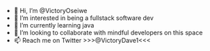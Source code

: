 - 👋 Hi, I’m @VictoryOseiwe
- 👀 I’m interested in being a fullstack software dev 
- 🌱 I’m currently learning java
- 💞️ I’m looking to collaborate with mindful developers on this space 
- 📫 Reach me on Twitter >>>@VictoryDave1<<<

<!---
VictoryOseiwe/VictoryOseiwe is a ✨ special ✨ repository because its `README.md` (this file) appears on your GitHub profile.
You can click the Preview link to take a look at your changes.
--->
